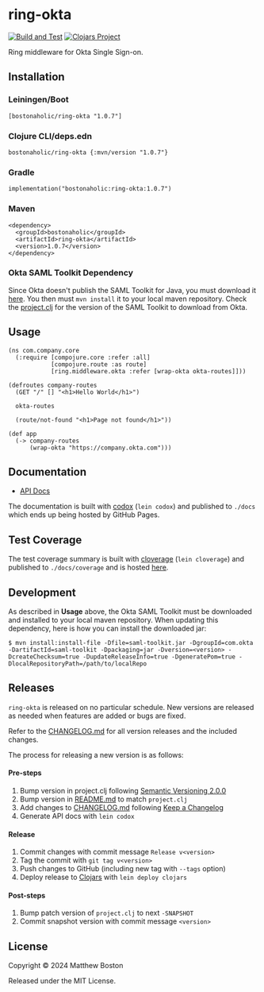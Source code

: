 # ring-okta

[![Build and Test](https://github.com/bostonaholic/ring-okta/actions/workflows/build-and-test.yml/badge.svg?branch=main)](https://github.com/bostonaholic/ring-okta/actions/workflows/build-and-test.yml) [![Clojars Project](https://img.shields.io/clojars/v/bostonaholic/ring-okta.svg)](https://clojars.org/bostonaholic/ring-okta)

Ring middleware for Okta Single Sign-on.

## Installation

### Leiningen/Boot

```
[bostonaholic/ring-okta "1.0.7"]
```

### Clojure CLI/deps.edn

```
bostonaholic/ring-okta {:mvn/version "1.0.7"}
```

### Gradle

```
implementation("bostonaholic:ring-okta:1.0.7")
```

### Maven

```
<dependency>
  <groupId>bostonaholic</groupId>
  <artifactId>ring-okta</artifactId>
  <version>1.0.7</version>
</dependency>
```

### Okta SAML Toolkit Dependency

Since Okta doesn't publish the SAML Toolkit for Java, you must download it [here](https://support.okta.com/entries/25009573-Current-SAML-Toolkit-for-Java-Version). You then must `mvn install` it to your local maven repository. Check the [project.clj](./project.clj) for the version of the SAML Toolkit to download from Okta.

## Usage

```
(ns com.company.core
  (:require [compojure.core :refer :all]
            [compojure.route :as route]
            [ring.middleware.okta :refer [wrap-okta okta-routes]]))

(defroutes company-routes
  (GET "/" [] "<h1>Hello World</h1>")

  okta-routes

  (route/not-found "<h1>Page not found</h1>"))

(def app
  (-> company-routes
      (wrap-okta "https://company.okta.com")))
```

## Documentation

- [API Docs](http://bostonaholic.github.io/ring-okta/index.html)

The documentation is built with [codox](https://github.com/weavejester/codox) (`lein codox`) and published to `./docs` which ends up being hosted by GitHub Pages.

## Test Coverage

The test coverage summary is built with [cloverage](https://github.com/lshift/cloverage) (`lein cloverage`) and published to `./docs/coverage` and is hosted [here](https://bostonaholic.github.io/ring-okta/coverage/index.html).

## Development

As described in **Usage** above, the Okta SAML Toolkit must be downloaded and installed to your local maven repository. When updating this dependency, here is how you can install the downloaded jar:

```
$ mvn install:install-file -Dfile=saml-toolkit.jar -DgroupId=com.okta -DartifactId=saml-toolkit -Dpackaging=jar -Dversion=<version> -DcreateChecksum=true -DupdateReleaseInfo=true -DgeneratePom=true -DlocalRepositoryPath=/path/to/localRepo
```

## Releases

`ring-okta` is released on no particular schedule. New versions are released as needed when features are added or bugs are fixed.

Refer to the [CHANGELOG.md](./CHANGELOG.md) for all version releases and the included changes.

The process for releasing a new version is as follows:

#### Pre-steps

1. Bump version in project.clj following [Semantic Versioning 2.0.0](https://semver.org/)
2. Bump version in [README.md](./README.md) to match `project.clj`
3. Add changes to [CHANGELOG.md](./CHANGELOG.md) following [Keep a Changelog](https://keepachangelog.com/en/1.0.0/)
3. Generate API docs with `lein codox`

#### Release

1. Commit changes with commit message `Release v<version>`
2. Tag the commit with `git tag v<version>`
3. Push changes to GitHub (including new tag with `--tags` option)
4. Deploy release to [Clojars](https://clojars.org) with `lein deploy clojars`

#### Post-steps

1. Bump patch version of `project.clj` to next `-SNAPSHOT`
2. Commit snapshot version with commit message `<version>`

## License

Copyright © 2024 Matthew Boston

Released under the MIT License.
